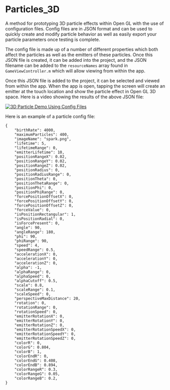 # Particles_3D
A method for prototyping 3D particle effects within Open GL with the use of configuration files. Config files are in JSON format and can be used to quickly create and modify particle behavior as well as easily export your particle parameters once testing is complete.

The config file is made up of a number of different properties which both affect the particles as well as the emitters of these particles. Once this JSON file is created, it can be added into the project, and the JSON filename can be added to the `resourceNames` array found in `GameViewController.m` which will allow viewing from within the app.

Once this JSON file is added to the project, it can be selected and viewed from within the app. When the app is open, tapping the screen will create an emitter at the touch location and show the particle effect in Open GL 3D space. Here is a video showing the results of the above JSON file:

[![3D Particle Demo Using Config Files](http://i.imgur.com/AMt1t51.png)](https://www.youtube.com/watch?v=gVkh_agmP7U "3D Particle Demo Using Config Files")

Here is an example of a particle config file:
```
{
    "birthRate": 4000,
    "maximumParticles": 400,
    "imageName": "spark.png",
    "lifetime": 5,
    "lifetimeRange": 0,
    "emitterLifetime": 10,
    "positionRangeX": 0.02,
    "positionRangeY": 0.02,
    "positionRangeZ": 0.02,
    "positionRadius": 0,
    "positionRadiusRange": 0,
    "positionTheta": 0,
    "positionThetaRange": 0,
    "positionPhi": 0,
    "positionPhiRange": 0,
    "forcePositionOffsetX": 0,
    "forcePositionOffsetY": 0,
    "forcePositionOffsetZ": 0,
    "forceValue": 0,
    "isPositionRectangular": 1,
    "isPositionRadial": 0,
    "isForcePresent": 0,
    "angle": 90,
    "angleRange": 180,
    "phi": 90,
    "phiRange": 90,
    "speed": 4,
    "speedRange": 0.5,    
    "accelerationX": 0,
    "accelerationY": 0,
    "accelerationZ": 0,
    "alpha": -1,
    "alphaRange": 0,
    "alphaSpeed": 0,
    "alphaCutoff": 0.5,
    "scale": 0.8,
    "scaleRange": 0.1,
    "scaleSpeed": 0,
    "perspectiveMaxDistance": 20,
    "rotation": 0,
    "rotationRange": 0,
    "rotationSpeed": 0,
    "emitterRotationX": 0,
    "emitterRotationY": 0,
    "emitterRotationZ": 0,
    "emitterRotationSpeedX": 0,
    "emitterRotationSpeedY": 0,
    "emitterRotationSpeedZ": 0,
    "colorR": 0,
    "colorG": 0.804,
    "colorB": 1,
    "colorEndR": 0,
    "colorEndG": 0.408,
    "colorEndB": 0.894,
    "colorRangeR": 0.3,
    "colorRangeG": 0.05,
    "colorRangeB": 0.2,
}
```
